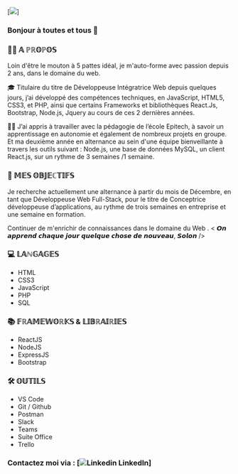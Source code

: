 [![](https://img.shields.io/badge/author-Julie%20Drouin-blue?style=flat&labelColor=000000&color=ffb030)]

### Bonjour à toutes et tous 👋


### 👩‍💻 𝔸 ℙℝ𝕆ℙ𝕆𝕊

Loin d'être le mouton à 5 pattes idéal, je m'auto-forme avec passion depuis 2 ans, dans le domaine du web.

🎓 Titulaire du titre de Développeuse Intégratrice Web depuis quelques jours, j’ai développé des compétences techniques, en JavaScript, HTML5, CSS3, et PHP, ainsi que certains Frameworks et bibliothèques React.Js, Bootstrap, Node.js, Jquery au cours de ces 2 dernières années.

🤜🤛 J’ai appris à travailler avec la pédagogie de l’école Epitech, à savoir un apprentissage en autonomie et également de nombreux projets en groupe.
Et ma deuxième année en alternance au sein d'une équipe bienveillante à travers les outils suivant : Node.js, une base de données MySQL, un client React.js, sur un rythme de 3 semaines /1 semaine.


### 🎯 𝕄𝔼𝕊 𝕆𝔹𝕁𝔼ℂ𝕋𝕀𝔽𝕊

Je recherche actuellement une alternance à partir du mois de Décembre, en tant que Développeuse Web Full-Stack, pour le titre de Conceptrice développeuse d’applications, au rythme de trois semaines en entreprise et une semaine en formation.

Continuer de m'enrichir de connaissances dans le domaine du Web .
< 𝙊𝙣 𝙖𝙥𝙥𝙧𝙚𝙣𝙙 𝙘𝙝𝙖𝙦𝙪𝙚 𝙟𝙤𝙪𝙧 𝙦𝙪𝙚𝙡𝙦𝙪𝙚 𝙘𝙝𝙤𝙨𝙚 𝙙𝙚 𝙣𝙤𝙪𝙫𝙚𝙖𝙪, 𝙎𝙤𝙡𝙤𝙣 />

### 💻 𝕃𝔸ℕ𝔾𝔸𝔾𝔼𝕊

- HTML
- CSS3
- JavaScript
- PHP
- SQL

### 📚 𝔽ℝ𝔸𝕄𝔼𝕎𝕆ℝ𝕂𝕊 & 𝕃𝕀𝔹ℝ𝔸𝕀ℝ𝕀𝔼𝕊

- ReactJS
- NodeJS
- ExpressJS
- Bootstrap

### 🛠 𝕆𝕌𝕋𝕀𝕃𝕊

- VS Code
- Git / Github
- Postman
- Slack
- Teams
- Suite Office
- Trello 

### Contactez moi via : [![Linkedin](https://img.shields.io/badge/LinkedIn-blue?style=flat&logo=linkedin&labelColor=blue) LinkedIn]

